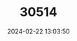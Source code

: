 ---
title: "30514"
category: "Mimusops sechellarum"
draft: false
date: 2024-02-22 13:03:50
languages:
  Creoles and pidgins, French-based (Other): ["Bwa-d-Nat"]
---
